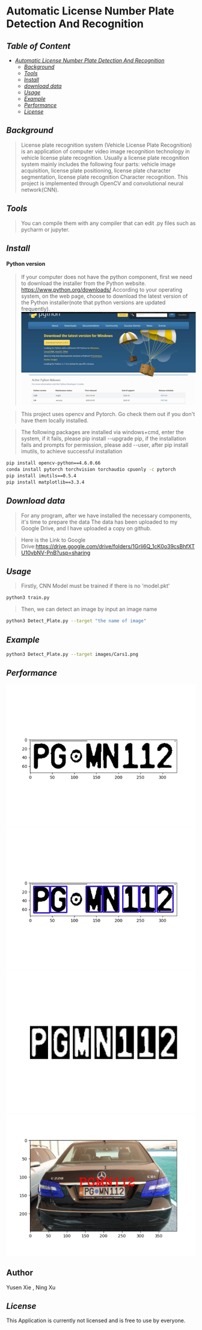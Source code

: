 # Automatic License Number Plate Detection And Recognition
## _Table of Content_

- [_Automatic License Number Plate Detection And Recognition_]()
  - [_Background_](#background)
  - [_Tools_](#Tools)
  - [_Install_](#Install)
  - [_download data_](#downloaddata)
  - [_Usage_](#usage)
  - [_Example_](#example)
  - [_Performance_](#performance)
  - [_License_](#license)
 
## _Background_

> License plate recognition system (Vehicle License Plate Recognition) is an application of computer video image recognition technology in vehicle license plate recognition. Usually a license plate recognition system mainly includes the following four parts: vehicle image acquisition, license plate positioning, license plate character segmentation, license plate recognition Character recognition. This project is implemented through OpenCV and convolutional neural network(CNN).

## _Tools_
>You can compile them with any compiler that can edit .py files such as pycharm or jupyter.

## _Install_
####  Python version
>If your computer does not have the python component, first we need to download the installer from the Python website. https://www.python.org/downloads/
According to your operating system, on the web page, choose to download the latest version of the Python installer(note that python versions are updated frequently).
![image](https://github.com/ACM40960/project-yusen-xie/blob/main/Figure_5.png)

> This project uses opencv and Pytorch. 
>Go check them out if you don't have them locally installed.

>The following packages are installed via windows+cmd, enter the system, if it fails, please pip install --upgrade pip, if the installation fails and prompts for permission, please add --user, after pip install imutils, to achieve successful installation
```sh
pip install opencv-python==4.6.0.66
conda install pytorch torchvision torchaudio cpuonly -c pytorch
pip install imutils==0.5.4
pip install matplotlib==3.3.4
```
## _Download data_
>For any program, after we have installed the necessary components, it's time to prepare the data
>The data has been uploaded to my Google Drive, and I have uploaded a copy on github.

>Here is the Link to Google Drive:https://drive.google.com/drive/folders/1Grli6Q_1cK0o39csBhfXTU10vbNV-PnB?usp=sharing

## _Usage_
> Firstly, CNN Model must be trained if there is no 'model.pkt'
```sh
python3 train.py
```
> Then, we can detect an image by input an image name
```sh
python3 Detect_Plate.py --target "the name of image"
```

## _Example_

```sh
python3 Detect_Plate.py --target images/Cars1.png
```

## _Performance_
![image](https://github.com/ACM40960/project-yusen-xie/blob/main/Figure_1.png)
![image](https://github.com/ACM40960/project-yusen-xie/blob/main/Figure_2.png)
![image](https://github.com/ACM40960/project-yusen-xie/blob/main/Figure_3.png)
![image](https://github.com/ACM40960/project-yusen-xie/blob/main/Figure_4.png)

## Author
Yusen Xie , Ning Xu

## _License_
This Application is currently not licensed and is free to use by everyone.
